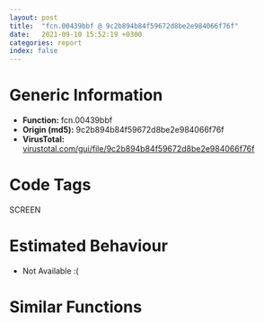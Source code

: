 ```yaml
---
layout: post
title:  "fcn.00439bbf @ 9c2b894b84f59672d8be2e984066f76f"
date:   2021-09-10 15:52:19 +0300
categories: report
index: false
---
```


# Generic Information
- **Function:** fcn.00439bbf
- **Origin (md5):** 9c2b894b84f59672d8be2e984066f76f
- **VirusTotal:** [virustotal.com/gui/file/9c2b894b84f59672d8be2e984066f76f][virustotal_ref]

# Code Tags
<span class="tag" id="SCREEN">SCREEN</span>


# Estimated Behaviour
<ul><li class="bhv-desc" id="na">Not Available :(</li></ul>

# Similar Functions
<script type="text/javascript" src="https://www.gstatic.com/charts/loader.js"></script>
<script type="text/javascript">

    google.charts.load('current', {'packages':['corechart']});
    google.charts.setOnLoadCallback(drawChart);

    function drawChart() {
    var data = new google.visualization.DataTable();
        data.addColumn('number', 'X');
        data.addColumn('number', 'Y');
        data.addColumn({type: 'string', role: 'tooltip', 'p': {'html': true}});
        data.addColumn({'type': 'string', 'role': 'style'});
        
        data.addRows([
    [0, 0, '<b><a href="/report/fcn.00439bbf@9c2b894b84f59672d8be2e984066f76f">fcn.00439bbf</a><br>@9c2b894b84f59672d8be2e984066f76f</b><br>', 'point { fill-color: #e0440e; }'],

        ]);

    var options = {
        title: 'Similarity Plot',
        legend: 'none',
        colors: ['#dedbd9', '#e6693e', '#ec8f6e', '#f3b49f', '#f6c7b6'],
        tooltip: {isHtml: true, trigger: 'both'},
        explorer: {
        actions: ["dragToZoom", "rightClickToReset"],
        },
        chartArea: {
        width: '80%',
        height: '80%'
        },
        width: '100%',
        height: '100%'
    };

    var chart = new google.visualization.ScatterChart(document.getElementById('chart_div'));

    chart.draw(data, options);
    }
    
</script>


<div id="chart_div" style="width: 100%px; height: 100%;"></div>

# Disassembled Code
{% highlight nasm %}

push 0x64
mov eax, 0x57706c
call fcn.00553908
mov ebx, ecx
mov dword[ebp-0x28], ebx
mov eax, dword[ebx]
push dword[ebp+0x10]
push dword[ebp+0xc]
mov esi, dword[eax+0x390]
mov ecx, esi
call fcn.00553897
mov ecx, ebx
call esi
mov ecx, dword[0x5dfe0c]
mov edi, eax
or esi, 0xffffffff
mov dword[ebp-0x30], edi
cmp ecx, ebx
je off.b97
cmp dword[0x5dfe28], 0
je off.b106
mov dword[0x5dfe0c], ebx
test ecx, ecx
je off.b97
mov eax, dword[ecx+0xbf4]
push eax
mov dword[ecx+0xbf4], esi
call fcn.004376e0
cmp dword[0x5dfe28], 0
jne off.b160
push dword[ebx+0x20]
call dword[sym.imp.USER32.dll_GetParent]
push eax
call fcn.00415cb4
push eax
push 0x590978
call fcn.004317b9
pop ecx
pop ecx
test eax, eax
je off.b160
push dword[ebx+0x20]
call dword[sym.imp.USER32.dll_GetParent]
push eax
call fcn.00415cb4
mov ecx, eax
call fcn.0041bde5
test edi, edi
jns off.b306
mov dword[ebx+0xbec], esi
cmp dword[0x5dfe28], 0
je off.b245
cmp dword[ebx+0xb78], 0
jne off.b245
mov eax, dword[ebx+0xbf4]
mov dword[ebx+0xbf4], esi
cmp eax, esi
je off.b225
push eax
mov ecx, ebx
call fcn.004376e0
push dword[ebx+0x20]
call dword[sym.imp.USER32.dll_UpdateWindow]
mov eax, dword[ebx]
push esi
mov esi, dword[eax+0x3b0]
mov ecx, esi
call fcn.00553897
mov ecx, ebx
call esi
mov eax, dword[ebx]
mov esi, dword[eax+0x1cc]
mov ecx, esi
call fcn.00553897
mov ecx, ebx
call esi
test eax, eax
je off.b285
call fcn.00410017
push dword[eax+0xfc]
call dword[sym.imp.USER32.dll_SetCursor]
push dword[ebp+0x10]
mov ecx, ebx
push dword[ebp+0xc]
push dword[ebp+8]
call fcn.0048838e
jmp off.b2010
push edi
mov ecx, ebx
call fcn.00436cc2
mov dword[ebp-0x24], eax
test eax, eax
je off.b2010
mov ecx, dword[ebx]
push edi
mov esi, dword[ecx+0x25c]
mov ecx, esi
call fcn.00553897
mov ecx, ebx
call esi
and dword[0x5dfe2c], 0
cmp dword[0x5dfe34], 0
je off.b440
mov eax, dword[ebx]
mov esi, dword[eax+0x420]
mov ecx, esi
call fcn.00553897
mov ecx, ebx
call esi
test eax, eax
je off.b440
cmp dword[0x5dfe28], 0
jne off.b462
push 0x12
call dword[sym.imp.USER32.dll_GetAsyncKeyState]
mov ecx, 0x8000
test cx, ax
je off.b440
mov dword[0x5dfe2c], 1
or dword[ebx+0xbf0], 0xffffffff
mov dword[ebx+0xbf4], edi
mov dword[0x5dfe0c], ebx
cmp dword[0x5dfe28], 0
jne off.b462
cmp dword[0x5dfe2c], 0
je off.b1613
xor ecx, ecx
cmp dword[ebx+0xb78], ecx
jne off.b1613
cmp dword[ebx+0xbb8], ecx
jne off.b1613
mov eax, dword[ebx+0xbf4]
mov dword[ebp-0x34], eax
mov eax, dword[ebx]
mov dword[ebp-0x20], ecx
mov dword[ebp-0x1c], ecx
mov dword[ebp-0x18], ecx
mov esi, dword[eax+0x36c]
mov dword[ebp-0x14], ecx
lea ecx, [ebp-0x20]
push ecx
push edi
mov ecx, esi
mov dword[ebx+0xbf4], edi
call fcn.00553897
mov ecx, ebx
call esi
mov eax, dword[ebp-0x34]
cmp eax, 0xffffffff
je off.b555
push eax
mov ecx, ebx
call fcn.004376e0
push dword[ebx+0xbf4]
mov ecx, ebx
call fcn.00436cc2
mov ecx, eax
mov dword[ebp-0x2c], ecx
mov dword[ebx+0xd0c], ecx
test ecx, ecx
jne off.b588
call fcn.0040f785
mov eax, dword[ebp+8]
and eax, 8
mov dword[ebx+0xba0], eax
mov eax, dword[ecx]
mov esi, dword[eax+0x60]
mov ecx, esi
call fcn.00553897
mov ecx, dword[ebp-0x2c]
call esi
test eax, eax
jne off.b659
and dword[ebx+0xd0c], eax
or dword[ebx+0xbf4], 0xffffffff
mov eax, dword[ebp-0x34]
cmp eax, 0xffffffff
je off.b2010
push eax
mov ecx, ebx
call fcn.004376e0
jmp off.b2010
push edi
mov ecx, ebx
call fcn.004376e0
push dword[ebx+0x20]
call dword[sym.imp.USER32.dll_UpdateWindow]
mov edi, dword[ebx+0xd0c]
mov eax, dword[edi]
mov esi, dword[eax+0x3c]
mov ecx, esi
call fcn.00553897
mov ecx, edi
call esi
test eax, eax
je off.b848
mov eax, dword[ebp+0xc]
sub eax, dword[ebp-0x18]
push eax
call fcn.0055e1e6
pop ecx
cmp eax, 6
jg off.b848
cmp dword[0x5dfe2c], 0
jne off.b848
mov eax, dword[ebp-0x28]
mov dword[ebx+0xba4], 1
add eax, 0xcdc
mov ebx, dword[ebx+0xd0c]
mov edi, eax
mov dword[ebp-0x2c], eax
lea esi, [ebx+0x54]
movsd dword
movsd dword
movsd dword
movsd dword
mov eax, dword[ebx]
mov esi, dword[eax+0x38]
mov ecx, esi
call fcn.00553897
mov ecx, ebx
call esi
test eax, eax
je off.b802
push 2
push 2
push dword[ebp-0x2c]
call dword[sym.imp.USER32.dll_InflateRect]
mov ebx, dword[ebp-0x28]
push dword[ebx+0x20]
call dword[sym.imp.USER32.dll_SetCapture]
push eax
call fcn.00415cb4
mov dword[ebx+0xd04], eax
call fcn.00410017
push dword[eax+0xf0]
call dword[sym.imp.USER32.dll_SetCursor]
jmp off.b1962
mov edi, dword[ebx+0xd0c]
mov eax, dword[edi]
mov esi, dword[eax+0x50]
mov ecx, esi
call fcn.00553897
mov ecx, edi
call esi
test eax, eax
je off.b1601
mov edi, dword[ebx+0xd0c]
mov eax, dword[edi]
mov esi, dword[eax+0x74]
mov ecx, esi
call fcn.00553897
mov ecx, edi
call esi
test eax, eax
je off.b1601
lea ecx, [ebp-0x70]
call fcn.004d12c4
mov edi, dword[ebx+0xd0c]
lea ecx, [ebp-0x70]
and dword[ebp-4], 0
push ecx
mov eax, dword[edi]
mov esi, dword[eax+0xc]
mov ecx, esi
call fcn.00553897
mov ecx, edi
call esi
mov eax, dword[ebx]
mov ecx, dword[ebp-0x24]
mov esi, dword[eax+0x418]
push dword[ecx+0x20]
mov ecx, esi
call fcn.00553897
mov ecx, ebx
call esi
and dword[0x5dff10], 0
mov eax, dword[ebp+0xc]
mov edi, dword[ebx+0x20]
mov dword[ebx+0xcf4], eax
mov eax, dword[ebp+0x10]
mov dword[ebx+0xcf8], eax
cmp dword[0x5dfe2c], 0
je off.b1018
mov dword[0x5dfe28], 1
push 0x5dfec8
lea eax, [ebp-0x20]
push eax
push 3
lea ecx, [ebp-0x70]
call fcn.004d1d6c
push edi
mov esi, eax
call dword[sym.imp.USER32.dll_IsWindow]
test eax, eax
jne off.b1086
cmp dword[0x5dfe2c], eax
je off.b1073
mov dword[0x5dfe28], eax
mov dword[0x5dfe2c], eax
mov dword[0x5dfe0c], eax
lea ecx, [ebp-0x70]
call fcn.004d1331
jmp off.b2010
and dword[ebp-0x3c], 0
lea eax, [ebp-0x3c]
and dword[ebp-0x38], 0
push eax
call dword[sym.imp.USER32.dll_GetCursorPos]
lea eax, [ebp-0x3c]
push eax
push dword[ebx+0x20]
call dword[sym.imp.USER32.dll_ScreenToClient]
cmp dword[0x5dff10], 0
je off.b1534
push dword[ebp-0x38]
lea eax, [ebp-0x20]
push dword[ebp-0x3c]
push eax
call dword[sym.imp.USER32.dll_PtInRect]
test eax, eax
jne off.b1534
cmp esi, 1
je off.b1507
mov ecx, dword[ebx+0xd0c]
test ecx, ecx
je off.b1507
cmp dword[0x5dff0c], eax
jne off.b1507
mov eax, dword[ebx]
push esi
push ecx
mov esi, dword[eax+0x37c]
mov ecx, esi
call fcn.00553897
mov ecx, ebx
call esi
test eax, eax
je off.b1507
push dword[ebx+0xd0c]
mov esi, dword[ebx]
mov ecx, ebx
call fcn.00434c25
mov esi, dword[esi+0x34c]
mov ecx, esi
push eax
call fcn.00553897
mov ecx, ebx
call esi
mov eax, dword[ebx]
mov esi, dword[eax+0x3e4]
mov ecx, esi
call fcn.00553897
mov ecx, ebx
call esi
mov edi, 0x505
push edi
push 0
push 0
push dword[ebx+0x20]
call dword[sym.imp.USER32.dll_RedrawWindow]
mov eax, dword[ebx]
push 1
mov esi, dword[eax+0x2d4]
mov ecx, esi
call fcn.00553897
mov ecx, ebx
call esi
push dword[ebx+0x20]
call dword[sym.imp.USER32.dll_GetParent]
push eax
call fcn.00415cb4
test eax, eax
je off.b1364
cmp dword[eax+0x20], 0
je off.b1364
push dword[ebx+0x20]
call dword[sym.imp.USER32.dll_GetParent]
push eax
call fcn.00415cb4
push edi
push 0
push 0
push dword[eax+0x20]
call dword[sym.imp.USER32.dll_RedrawWindow]
cmp dword[0x5dfe2c], 0
jne off.b1406
mov eax, dword[ebx]
mov esi, dword[eax+0x20c]
mov ecx, esi
call fcn.00553897
mov ecx, ebx
call esi
push edi
push 0
push 0
push dword[ebx+0x20]
call dword[sym.imp.USER32.dll_RedrawWindow]
push dword[ebx+0x20]
call dword[sym.imp.USER32.dll_GetParent]
push eax
call fcn.00415cb4
push 0x59c86c
mov ecx, eax
call fcn.00431851
test eax, eax
je off.b1563
push dword[ebx+0x20]
call dword[sym.imp.USER32.dll_GetParent]
push eax
call fcn.00415cb4
push dword[eax+0x20]
call dword[sym.imp.USER32.dll_GetParent]
push eax
call fcn.00415cb4
push eax
push 0x5d8528
call fcn.004317b9
mov edi, eax
pop ecx
pop ecx
test edi, edi
je off.b1563
mov ecx, dword[edi]
mov esi, dword[ecx+0x210]
mov ecx, esi
call fcn.00553897
mov ecx, edi
call esi
jmp off.b1563
mov eax, dword[ebx+0xd0c]
test eax, eax
je off.b1563
push 1
add eax, 0x54
push eax
push dword[ebx+0x20]
call dword[sym.imp.USER32.dll_InvalidateRect]
jmp off.b1563
mov eax, dword[ebx]
mov ecx, dword[ebp-0x30]
mov dword[ebx+0xbf0], ecx
push ecx
mov esi, dword[eax+0x3b0]
mov ecx, esi
call fcn.00553897
mov ecx, ebx
call esi
and dword[ebx+0xd0c], 0
lea ecx, [ebp-0x70]
or dword[ebx+0xcf4], 0xffffffff
or dword[ebx+0xcf8], 0xffffffff
or dword[ebp-4], 0xffffffff
call fcn.004d1331
jmp off.b1962
and dword[ebx+0xd0c], 0
jmp off.b1962
push edi
mov ecx, ebx
mov dword[ebx+0xbec], edi
call fcn.0043ee1d
mov esi, dword[ebp-0x24]
test dword[esi+0x24], 0x40000
je off.b1667
push 0x5d89e8
mov ecx, esi
call fcn.00431851
test eax, eax
jne off.b1667
or dword[ebx+0xbec], 0xffffffff
jmp off.b2010
or dword[esi+0x24], 0x20000
mov ecx, ebx
push edi
call fcn.004376e0
push dword[ebx+0x20]
call dword[sym.imp.USER32.dll_UpdateWindow]
mov eax, dword[ebx]
push dword[esi+0x20]
mov esi, dword[eax+0x418]
mov ecx, esi
call fcn.00553897
mov ecx, ebx
call esi
mov ecx, dword[ebp-0x24]
mov eax, dword[ecx]
mov esi, dword[eax+0x70]
mov ecx, esi
call fcn.00553897
mov ecx, dword[ebp-0x24]
call esi
mov dword[ebp-0x30], eax
mov eax, dword[ebp-0x24]
push 0
push ebx
mov ecx, dword[eax]
mov esi, dword[ecx+0x20]
mov ecx, esi
call fcn.00553897
mov ecx, dword[ebp-0x24]
call esi
test eax, eax
je off.b1941
mov esi, dword[ebp-0x24]
lea ecx, [ebx+0xc3c]
and dword[ebp-0x28], 0
push 0
push esi
call fcn.004d002d
test eax, eax
je off.b1801
and dword[esi+0x24], 0xfffdffff
jmp off.b1808
mov dword[ebp-0x28], 1
mov eax, dword[ebx]
or dword[ebx+0xbec], 0xffffffff
or dword[ebx+0xbf0], 0xffffffff
push 0xffffffffffffffff
mov esi, dword[eax+0x3b0]
mov ecx, esi
call fcn.00553897
mov ecx, ebx
call esi
push edi
mov ecx, ebx
call fcn.004376e0
push dword[ebx+0x20]
call dword[sym.imp.USER32.dll_UpdateWindow]
cmp dword[ebp-0x28], 0
jne off.b1962
mov eax, dword[ebp-0x24]
mov eax, dword[eax]
mov esi, dword[eax+0x70]
mov ecx, esi
call fcn.00553897
mov ecx, dword[ebp-0x24]
call esi
cmp dword[ebp-0x30], eax
je off.b1962
push edi
mov ecx, ebx
call fcn.00433ec1
mov esi, eax
test esi, esi
jle off.b1962
push esi
push 0xfffffffffffffffc
push dword[ebx+0x20]
push 0x800a
call dword[sym.imp.USER32.dll_NotifyWinEvent]
push esi
push 0xfffffffffffffffc
push dword[ebx+0x20]
push 0x8005
call dword[sym.imp.USER32.dll_NotifyWinEvent]
jmp off.b1962
push dword[ebx+0x20]
call dword[sym.imp.USER32.dll_SetCapture]
push eax
call fcn.00415cb4
mov dword[ebx+0xd04], eax
cmp dword[0x5dfe2c], 0
je off.b2010
and dword[0x5dfe2c], 0
and dword[0x5dfe0c], 0
push 0
call fcn.0043d6ad
push 0x505
push 0
push 0
push dword[ebx+0x20]
call dword[sym.imp.USER32.dll_RedrawWindow]
call fcn.005538b2
ret 0xc

{% endhighlight %}

[virustotal_ref]: https://www.virustotal.com/gui/file/9c2b894b84f59672d8be2e984066f76f
